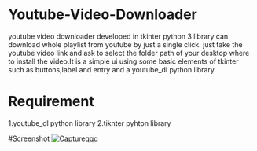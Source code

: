 # Youtube-Video-Downloader
youtube video downloader developed in tkinter python 3 library can download whole playlist from youtube by just a single click. just take the youtube video link and ask to select the folder path of your desktop where to install the video.It is a simple ui using some basic elements of tkinter such as buttons,label and entry and a youtube_dl python library.

# Requirement
1.youtube_dl python library
2.tiknter pyhton library

#Screenshot
![Captureqqq](https://user-images.githubusercontent.com/51095961/58986105-563e2d80-87fa-11e9-8265-a7411a9fba05.PNG)
